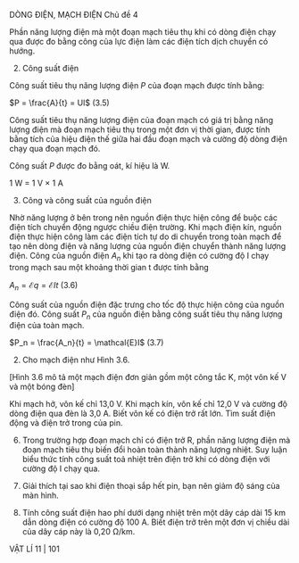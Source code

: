 DÒNG ĐIỆN, MẠCH ĐIỆN Chủ đề 4

Phần năng lượng điện mà một đoạn mạch tiêu thụ khi có dòng điện chạy qua được đo bằng công của lực điện làm các điện tích dịch chuyển có hướng.

2. Công suất điện

Công suất tiêu thụ năng lượng điện $P$ của đoạn mạch được tính bằng:

$P = \frac{A}{t} = UI$ (3.5)

Công suất tiêu thụ năng lượng điện của đoạn mạch có giá trị bằng năng lượng điện mà đoạn mạch tiêu thụ trong một đơn vị thời gian, được tính bằng tích của hiệu điện thế giữa hai đầu đoạn mạch và cường độ dòng điện chạy qua đoạn mạch đó.

Công suất $P$ được đo bằng oát, kí hiệu là W.

1 W = 1 V × 1 A

3. Công và công suất của nguồn điện

Nhờ năng lượng ở bên trong nên nguồn điện thực hiện công để buộc các điện tích chuyển động ngược chiều điện trường. Khi mạch điện kín, nguồn điện thực hiện công làm các điện tích tự do di chuyển trong toàn mạch để tạo nên dòng điện và năng lượng của nguồn điện chuyển thành năng lượng điện. Công của nguồn điện $A_n$ khi tạo ra dòng điện có cường độ I chạy trong mạch sau một khoảng thời gian t được tính bằng

$A_n = \mathcal{E}q = \mathcal{E}It$ (3.6)

Công suất của nguồn điện đặc trưng cho tốc độ thực hiện công của nguồn điện đó. Công suất $P_n$ của nguồn điện bằng công suất tiêu thụ năng lượng điện của toàn mạch.

$P_n = \frac{A_n}{t} = \mathcal{E}I$ (3.7)

2. Cho mạch điện như Hình 3.6.

[Hình 3.6 mô tả một mạch điện đơn giản gồm một công tắc K, một vôn kế V và một bóng đèn]

Khi mạch hở, vôn kế chỉ 13,0 V.
Khi mạch kín, vôn kế chỉ 12,0 V và cường độ dòng điện qua đèn là 3,0 A.
Biết vôn kế có điện trở rất lớn. Tìm suất điện động và điện trở trong của pin.

6. Trong trường hợp đoạn mạch chỉ có điện trở R, phần năng lượng điện mà đoạn mạch tiêu thụ biến đổi hoàn toàn thành năng lượng nhiệt.
Suy luận biểu thức tính công suất toả nhiệt trên điện trở khi có dòng điện với cường độ I chạy qua.

4. Giải thích tại sao khi điện thoại sắp hết pin, bạn nên giảm độ sáng của màn hình.

3. Tính công suất điện hao phí dưới dạng nhiệt trên một dây cáp dài 15 km dẫn dòng điện có cường độ 100 A. Biết điện trở trên một đơn vị chiều dài của dây cáp này là 0,20 Ω/km.

VẬT LÍ 11 | 101